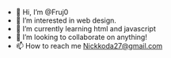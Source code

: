 - 👋 Hi, I’m @Fruj0
- 👀 I’m interested in web design.
- 🌱 I’m currently learning html and javascript
- 💞️ I’m looking to collaborate on anything!
- 📫 How to reach me Nickkoda27@gmail.com

<!---
Fruj0/Fruj0 is a ✨ special ✨ repository because its `README.md` (this file) appears on your GitHub profile.
You can click the Preview link to take a look at your changes.
--->
